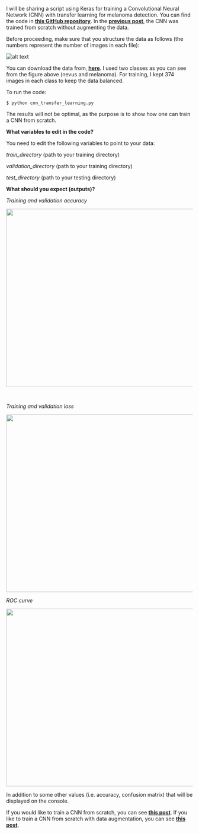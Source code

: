 I will be sharing a script using Keras for training a Convolutional Neural Network (CNN) with transfer learning for melanoma detection. You can find the code in <a href="https://github.com/abderhasan/cnn_melanoma_classification_transfer_learning_keras"><strong>this GitHub repository</strong></a>. In the <a href="https://abder.io/training-a-cnn-from-scratch-for-melanoma-detection-using-keras/"><strong>previous post</strong></a>, the CNN was trained from scratch without augmenting the data.

Before proceeding, make sure that you structure the data as follows (the numbers represent the number of images in each file):

![alt text](https://github.com/abderhasan/cnn_melanoma_classification_from_scratch_keras/blob/master/directory-structure.png)

You can download the data from,<strong> <a href="https://drive.google.com/drive/folders/126UgFt_xqnHpeV1Pr_qLDQLwzBbi4rrY?usp=sharing">here</a></strong>. I used two classes as you can see from the figure above (nevus and melanoma). For training, I kept 374 images in each class to keep the data balanced.

To run the code:

`$ python cnn_transfer_learning.py`

The results will not be optimal, as the purpose is to show how one can train a CNN from scratch.

<strong>What variables to edit in the code?</strong>

You need to edit the following variables to point to your data:

<em>train_directory</em> (path to your training directory)

<em>validation_directory</em> (path to your training directory)

<em>test_directory</em> (path to your testing directory)

<strong>What should you expect (outputs)?</strong>

<em>Training and validation accuracy</em>

<img class="aligncenter size-full wp-image-873" src="https://abder.io/wp-content/uploads/2019/01/accuracy-2.png" alt="" width="640" height="480" />

&nbsp;

<em>Training and validation loss</em>

<img class="aligncenter size-full wp-image-874" src="https://abder.io/wp-content/uploads/2019/01/loss-2.png" alt="" width="640" height="480" />

<em>ROC curve</em>

<img class="aligncenter size-full wp-image-875" src="https://abder.io/wp-content/uploads/2019/01/ROC-2.png" alt="" width="640" height="480" />

In addition to some other values (i.e. accuracy, confusion matrix) that will be displayed on the console.

If you would like to train a CNN from scratch, you can see <strong><a href="https://abder.io/training-a-cnn-from-scratch-for-melanoma-detection-using-keras/">this post</a></strong>. If you like to train a CNN from scratch with data augmentation, you can see <strong><a href="https://abder.io/training-a-cnn-from-scratch-with-data-augmentation-for-melanoma-detection-using-keras/">this post</a></strong>.
